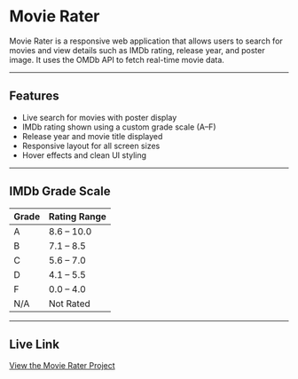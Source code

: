# Movie Rater

Movie Rater is a responsive web application that allows users to search for movies and view details such as IMDb rating, release year, and poster image. It uses the OMDb API to fetch real-time movie data.

---

## Features

- Live search for movies with poster display
- IMDb rating shown using a custom grade scale (A–F)
- Release year and movie title displayed
- Responsive layout for all screen sizes
- Hover effects and clean UI styling

---

## IMDb Grade Scale

| Grade | Rating Range   |
|-------|----------------|
| A     | 8.6 – 10.0     |
| B     | 7.1 – 8.5      |
| C     | 5.6 – 7.0      |
| D     | 4.1 – 5.5      |
| F     | 0.0 – 4.0      |
| N/A   | Not Rated      |

---

## Live Link

[View the Movie Rater Project](https://your-username.github.io/movie-rater)

